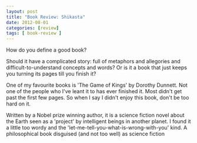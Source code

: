 ```yaml
---
layout: post
title: "Book Review: Shikasta"
date: 2012-08-01
categories: [review]
tags: [ book-review ]
---
```


How do you define a good book? 

Should it have a complicated story: full of metaphors and allegories and difficult-to-understand concepts and words? Or is it a book that just keeps you turning its pages till you finish it? 

One of my favourite books is 'The Game of Kings' by Dorothy Dunnett. Not one of the people who I've leant it to has ever finished it. Most didn't get past the first few pages. So when I say I didn't enjoy this book, don't be too hard on it. 

Written by a Nobel prize winning author, it is a science fiction novel about the Earth seen as a 'project' by intelligent beings in another planet. I found it a little too wordy and the 'let-me-tell-you-what-is-wrong-with-you' kind. A philosophical book disguised (and not too well) as science fiction
